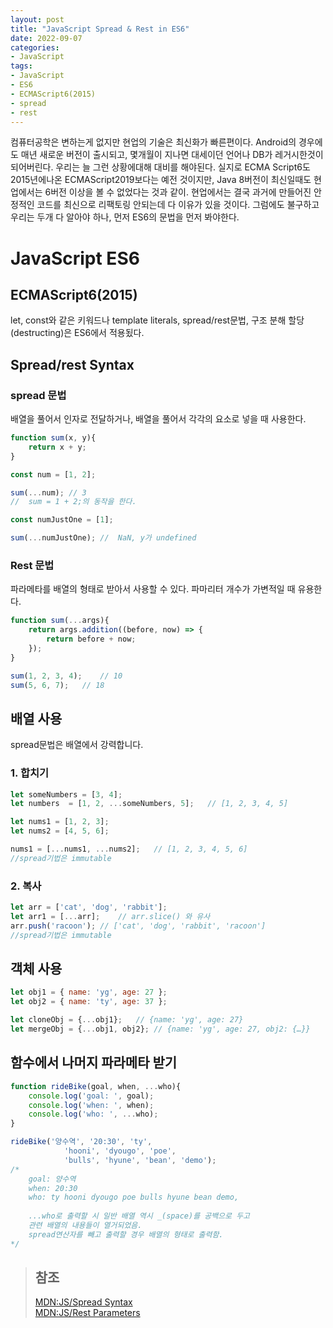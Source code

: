 ```yaml
---
layout: post
title: "JavaScript Spread & Rest in ES6"
date: 2022-09-07
categories:
- JavaScript
tags:
- JavaScript
- ES6
- ECMAScript6(2015)
- spread
- rest
---
```


컴퓨터공학은 변하는게 없지만 현업의 기술은 최신화가 빠른편이다. Android의 경우에도 매년 새로운 버전이 출시되고, 몇개월이 지나면 대세이던 언어나 DB가 레거시한것이 되어버린다. 우리는 늘 그런 상황에대해 대비를 해야된다. 실지로 ECMA Script6도 2015년에나온 ECMAScript2019보다는 예전 것이지만, Java 8버전이 최신일때도 현업에서는 6버전 이상을 볼 수 없었다는 것과 같이. 현업에서는 결국 과거에 만들어진 안정적인 코드를 최신으로 리팩토링 안되는데 다 이유가 있을 것이다. 그럼에도 불구하고 우리는 두개 다 알아야 하나, 먼저 ES6의 문법을 먼저 봐야한다.

# JavaScript ES6

## ECMAScript6(2015)

let, const와 같은 키워드나 template literals, spread/rest문법, 구조 분해 할당(destructing)은 ES6에서 적용됬다.

## Spread/rest Syntax

### spread 문법

배열을 풀어서 인자로 전달하거나, 배열을 풀어서 각각의 요소로 넣을 때 사용한다.

```javascript
function sum(x, y){
    return x + y;
}

const num = [1, 2];

sum(...num); // 3
//  sum = 1 + 2;의 동작을 한다.

const numJustOne = [1];

sum(...numJustOne); //  NaN, y가 undefined
```

### Rest 문법

파라메타를 배열의 형태로 받아서 사용할 수 있다. 파마리터 개수가 가변적일 때 유용한다.

```javascript
function sum(...args){
    return args.addition((before, now) => {
        return before + now;
    });
}

sum(1, 2, 3, 4);    // 10
sum(5, 6, 7);   // 18
```

## 배열 사용

spread문법은 배열에서 강력합니다.

### 1. 합치기

```javascript
let someNumbers = [3, 4];
let numbers  = [1, 2, ...someNumbers, 5];   // [1, 2, 3, 4, 5]

let nums1 = [1, 2, 3];
let nums2 = [4, 5, 6];

nums1 = [...nums1, ...nums2];   // [1, 2, 3, 4, 5, 6]
//spread기법은 immutable
```

### 2. 복사

```javascript
let arr = ['cat', 'dog', 'rabbit'];
let arr1 = [...arr];    // arr.slice() 와 유사
arr.push('racoon'); // ['cat', 'dog', 'rabbit', 'racoon']
//spread기법은 immutable
```

## 객체 사용

```javascript
let obj1 = { name: 'yg', age: 27 };
let obj2 = { name: 'ty', age: 37 };

let cloneObj = {...obj1};   // {name: 'yg', age: 27}
let mergeObj = {...obj1, obj2}; // {name: 'yg', age: 27, obj2: {…}}
```

## 함수에서 나머지 파라메타 받기

```javascript
function rideBike(goal, when, ...who){
    console.log('goal: ', goal);
    console.log('when: ', when);
    console.log('who: ', ...who);
}

rideBike('양수역', '20:30', 'ty',
            'hooni', 'dyougo', 'poe',
            'bulls', 'hyune', 'bean', 'demo');
/*
    goal: 양수역
    when: 20:30
    who: ty hooni dyougo poe bulls hyune bean demo,
    
    ...who로 출력할 시 일반 배열 역시 _(space)를 공백으로 두고
    관련 배열의 내용들이 열거되었음.
    spread연산자를 빼고 출력할 경우 배열의 형태로 출력함.
*/
```

> ## 참조
> [MDN:JS/Spread Syntax](https://developer.mozilla.org/ko/docs/Web/JavaScript/Reference/Operators/Spread_syntax)   
> [MDN:JS/Rest Parameters](https://developer.mozilla.org/ko/docs/Web/JavaScript/Reference/Functions/)